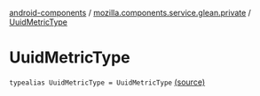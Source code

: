 [android-components](../index.md) / [mozilla.components.service.glean.private](index.md) / [UuidMetricType](./-uuid-metric-type.md)

# UuidMetricType

`typealias UuidMetricType = UuidMetricType` [(source)](https://github.com/mozilla-mobile/android-components/blob/master/components/service/glean/src/main/java/mozilla/components/service/glean/private/MetricAliases.kt#L28)